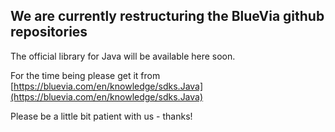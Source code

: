 ## We are currently restructuring the BlueVia github repositories

The official library for Java will be available here soon.

For the time being please get it from [https://bluevia.com/en/knowledge/sdks.Java](https://bluevia.com/en/knowledge/sdks.Java)

Please be a little bit patient with us - thanks!

